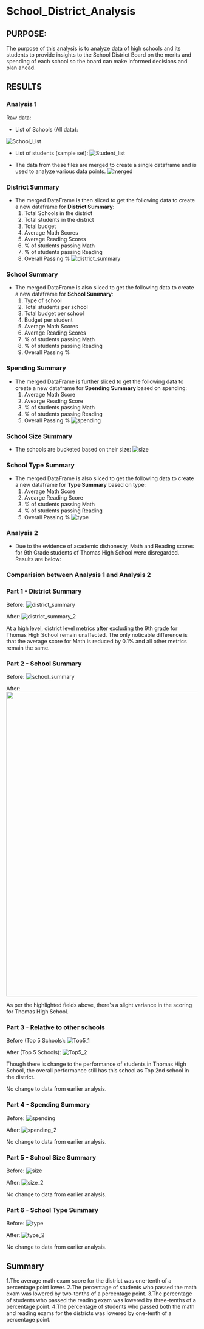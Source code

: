 # School_District_Analysis

## PURPOSE:
The purpose of this analysis is to analyze data of high schools and its students to provide insights to the School District Board on the merits and spending of each school so the board can make informed decisions and plan ahead.

## RESULTS

### Analysis 1

Raw data:
- List of Schools (All data):

![School_List](https://user-images.githubusercontent.com/74985818/112771208-c7b32580-8ff8-11eb-895d-1b47223d162e.png)

- List of students (sample set):
![Student_list](https://user-images.githubusercontent.com/74985818/112768345-b44c8e00-8fe9-11eb-95c1-0611317af165.png)

- The data from these files are merged to create a single dataframe and is used to analyze various data points.
![merged](https://user-images.githubusercontent.com/74985818/112768353-c62e3100-8fe9-11eb-85a2-fabe75bd6d33.png)


### District Summary
- The merged DataFrame is then sliced to get the following data to create a new dataframe for **District Summary**:
  1. Total Schools in the district
  2. Total students in the district
  3. Total budget
  4. Average Math Scores
  5. Average Reading Scores
  6. % of students passing Math
  7. % of students passing Reading
  8. Overall Passing %
![district_summary](https://user-images.githubusercontent.com/74985818/112768360-cd553f00-8fe9-11eb-8b65-88bd4a85e9de.png)

### School Summary
- The merged DataFrame is also sliced to get the following data to create a new dataframe for **School Summary**:
  1. Type of school
  2. Total students per school
  3. Total budget per school
  4. Budget per student
  5. Average Math Scores
  6. Average Reading Scores
  7. % of students passing Math
  8. % of students passing Reading
  9. Overall Passing %

### Spending Summary
- The merged DataFrame is further sliced to get the following data to create a new dataframe for **Spending Summary** based on spending:
  1. Average Math Score
  2. Avearge Reading Score
  3. % of students passing Math
  4. % of students passing Reading
  5. Overall Passing %
![spending](https://user-images.githubusercontent.com/74985818/112768584-a9462d80-8fea-11eb-8d0e-1a886d23d7a8.png)

### School Size Summary
- The schools are bucketed based on their size:
![size](https://user-images.githubusercontent.com/74985818/112768615-cb3fb000-8fea-11eb-98de-6e888f911e3f.png)

### School Type Summary
- The merged DataFrame is also sliced to get the following data to create a new dataframe for **Type Summary** based on type:
  1. Average Math Score
  2. Avearge Reading Score
  3. % of students passing Math
  4. % of students passing Reading
  5. Overall Passing %
![type](https://user-images.githubusercontent.com/74985818/112768633-e0b4da00-8fea-11eb-98c3-2e0596b4d1c6.png)

### Analysis 2
- Due to the evidence of academic dishonesty, Math and Reading scores for 9th Grade students of Thomas High School were disregarded. Results are below:

### Comparision between Analysis 1 and Analysis 2

### Part 1 - District Summary

Before:
![district_summary](https://user-images.githubusercontent.com/74985818/112769317-625a3700-8fee-11eb-8f03-dc69971d753d.png)

After:
![district_summary_2](https://user-images.githubusercontent.com/74985818/112769436-ee6c5e80-8fee-11eb-97db-b53e33b278ac.png)

At a high level, district level metrics after excluding the 9th grade for Thomas High School remain unaffected. The only noticable difference is that the average score for Math is reduced by 0.1% and all other metrics remain the same.

### Part 2 - School Summary

Before:
![school_summary](https://user-images.githubusercontent.com/74985818/112770193-88360a80-8ff3-11eb-9632-8c9d23b21403.png)

After:
<img src="https://user-images.githubusercontent.com/74985818/112770378-8b7dc600-8ff4-11eb-94a2-d8051f926827.png" width="800">

As per the highlighted fields above, there's a slight variance in the scoring for Thomas High School. 


### Part 3 - Relative to other schools

Before (Top 5 Schools):
![Top5_1](https://user-images.githubusercontent.com/74985818/112772307-08616d80-8ffe-11eb-8dd1-2a242ca31d72.png)

After (Top 5 Schools):
![Top5_2](https://user-images.githubusercontent.com/74985818/112772321-1911e380-8ffe-11eb-8862-db83ed5ace4c.png)

Though there is change to the performance of students in Thomas High School, the overall performance still has this school as Top 2nd school in the district.

No change to data from earlier analysis.

### Part 4 - Spending Summary

Before:
![spending](https://user-images.githubusercontent.com/74985818/112769078-2a062900-8fed-11eb-953e-31e8195176c9.png)

After:
![spending_2](https://user-images.githubusercontent.com/74985818/112769701-60917300-8ff0-11eb-9798-f3a6f9c81504.png)

No change to data from earlier analysis.

### Part 5 - School Size Summary

Before:
![size](https://user-images.githubusercontent.com/74985818/112771766-7f493700-8ffb-11eb-87be-c8c13d6af1a7.png)

After:
![size_2](https://user-images.githubusercontent.com/74985818/112771090-12806d80-8ff8-11eb-8fa1-ea59775428f8.png)

No change to data from earlier analysis.

### Part 6 - School Type Summary

Before:
![type](https://user-images.githubusercontent.com/74985818/112771983-5ffed980-8ffc-11eb-9cd1-e3680134ea62.png)

After:
![type_2](https://user-images.githubusercontent.com/74985818/112771985-63926080-8ffc-11eb-9f03-1f8cf3640d40.png)

No change to data from earlier analysis.

## Summary
1.The average math exam score for the district was one-tenth of a percentage point lower.
2.The percentage of students who passed the math exam was lowered by two-tenths of a percentage point.
3.The percentage of students who passed the reading exam was lowered by three-tenths of a percentage point.
4.The percentage of students who passed both the math and reading exams for the districts was lowered by one-tenth of a percentage point.

